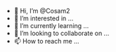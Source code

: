 - 👋 Hi, I’m @Cosam2
- 👀 I’m interested in ...
- 🌱 I’m currently learning ...
- 💞️ I’m looking to collaborate on ...
- 📫 How to reach me ...

<!---
Cosam2/Cosam2 is a ✨ special ✨ repository because its `README.md` (this file) appears on your GitHub profile.
You can click the Preview link to take a look at your changes.
---
